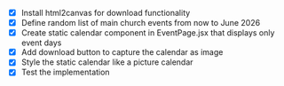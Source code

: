 - [x] Install html2canvas for download functionality
- [x] Define random list of main church events from now to June 2026
- [x] Create static calendar component in EventPage.jsx that displays only event days
- [x] Add download button to capture the calendar as image
- [x] Style the static calendar like a picture calendar
- [x] Test the implementation
